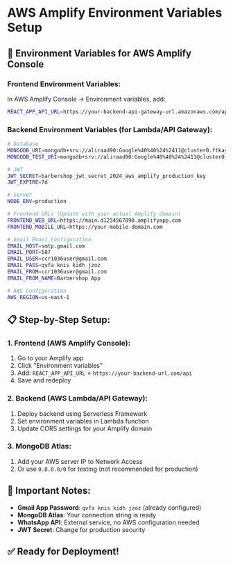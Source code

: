 # AWS Amplify Environment Variables Setup

## 🔧 **Environment Variables for AWS Amplify Console**

### **Frontend Environment Variables:**
In AWS Amplify Console → Environment variables, add:

```bash
REACT_APP_API_URL=https://your-backend-api-gateway-url.amazonaws.com/api
```

### **Backend Environment Variables (for Lambda/API Gateway):**
```bash
# Database
MONGODB_URI=mongodb+srv://aliraad90:Google%40%40%24%2411@cluster0.ftkay8w.mongodb.net/barbershop?retryWrites=true&w=majority&appName=Cluster0
MONGODB_TEST_URI=mongodb+srv://aliraad90:Google%40%40%24%2411@cluster0.ftkay8w.mongodb.net/barbershop_test?retryWrites=true&w=majority&appName=Cluster0

# JWT
JWT_SECRET=barbershop_jwt_secret_2024_aws_amplify_production_key
JWT_EXPIRE=7d

# Server
NODE_ENV=production

# Frontend URLs (Update with your actual Amplify domain)
FRONTEND_WEB_URL=https://main.d1234567890.amplifyapp.com
FRONTEND_MOBILE_URL=https://your-mobile-domain.com

# Gmail Email Configuration
EMAIL_HOST=smtp.gmail.com
EMAIL_PORT=587
EMAIL_USER=ccr1036user@gmail.com
EMAIL_PASS=qvfa knis kidh jzoz
EMAIL_FROM=ccr1036user@gmail.com
EMAIL_FROM_NAME=Barbershop App

# AWS Configuration
AWS_REGION=us-east-1
```

## 📋 **Step-by-Step Setup:**

### **1. Frontend (AWS Amplify Console):**
1. Go to your Amplify app
2. Click "Environment variables"
3. Add: `REACT_APP_API_URL` = `https://your-backend-url.com/api`
4. Save and redeploy

### **2. Backend (AWS Lambda/API Gateway):**
1. Deploy backend using Serverless Framework
2. Set environment variables in Lambda function
3. Update CORS settings for your Amplify domain

### **3. MongoDB Atlas:**
1. Add your AWS server IP to Network Access
2. Or use `0.0.0.0/0` for testing (not recommended for production)

## 🎯 **Important Notes:**

- **Gmail App Password**: `qvfa knis kidh jzoz` (already configured)
- **MongoDB Atlas**: Your connection string is ready
- **WhatsApp API**: External service, no AWS configuration needed
- **JWT Secret**: Change for production security

## ✅ **Ready for Deployment!**
